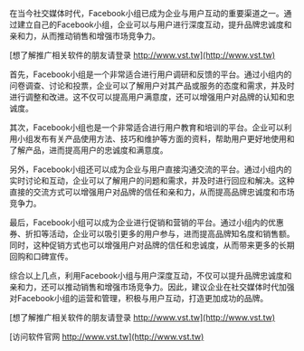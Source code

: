 在当今社交媒体时代，Facebook小组已成为企业与用户互动的重要渠道之一。通过建立自己的Facebook小组，企业可以与用户进行深度互动，提升品牌忠诚度和亲和力，从而推动销售和增强市场竞争力。

[想了解推广相关软件的朋友请登录 http://www.vst.tw](http://www.vst.tw)

首先，Facebook小组是一个非常适合进行用户调研和反馈的平台。通过小组内的问卷调查、讨论和投票，企业可以了解用户对其产品或服务的态度和需求，并及时进行调整和改进。这不仅可以提高用户满意度，还可以增强用户对品牌的认知和忠诚度。

其次，Facebook小组也是一个非常适合进行用户教育和培训的平台。企业可以利用小组发布有关产品使用方法、技巧和维护等方面的资料，帮助用户更好地使用和了解产品，进而提高用户的忠诚度和满意度。

另外，Facebook小组还可以成为企业与用户直接沟通交流的平台。通过小组内的实时讨论和互动，企业可以了解用户的问题和需求，并及时进行回应和解决。这种直接的交流方式可以增强用户对品牌的信任和亲和力，从而提高品牌忠诚度和市场竞争力。

最后，Facebook小组可以成为企业进行促销和营销的平台。通过小组内的优惠券、折扣等活动，企业可以吸引更多的用户参与，进而提高品牌知名度和销售额。同时，这种促销方式也可以增强用户对品牌的信任和忠诚度，从而带来更多的长期回购和口碑宣传。

综合以上几点，利用Facebook小组与用户深度互动，不仅可以提升品牌忠诚度和亲和力，还可以推动销售和增强市场竞争力。因此，建议企业在社交媒体时代加强对Facebook小组的运营和管理，积极与用户互动，打造更加成功的品牌。

[想了解推广相关软件的朋友请登录 http://www.vst.tw](http://www.vst.tw)


[访问软件官网 http://www.vst.tw](http://www.vst.tw)
